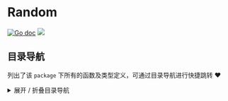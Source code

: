 # Random

[![Go doc](https://img.shields.io/badge/go.dev-reference-brightgreen?logo=go&logoColor=white&style=flat)](https://pkg.go.dev/github.com/kercylan98/minotaur/random)
![](https://img.shields.io/badge/Email-kercylan@gmail.com-green.svg?style=flat)




## 目录导航
列出了该 `package` 下所有的函数及类型定义，可通过目录导航进行快捷跳转 ❤️
<details>
<summary>展开 / 折叠目录导航</summary>


> 包级函数定义

|函数名称|描述
|:--|:--
|[Dice](#Dice)|掷骰子
|[DiceN](#DiceN)|掷骰子
|[NetIP](#NetIP)|返回一个随机的IP地址
|[Port](#Port)|返回一个随机的端口号
|[IPv4](#IPv4)|返回一个随机产生的IPv4地址。
|[IPv4Port](#IPv4Port)|返回一个随机产生的IPv4地址和端口。
|[Int64](#Int64)|返回一个介于min和max之间的int64类型的随机数。
|[Int](#Int)|返回一个介于min和max之间的的int类型的随机数。
|[Duration](#Duration)|返回一个介于min和max之间的的Duration类型的随机数。
|[Float64](#Float64)|返回一个0~1的浮点数
|[Float32](#Float32)|返回一个0~1的浮点数
|[IntN](#IntN)|返回一个0~n的整数
|[Bool](#Bool)|返回一个随机的布尔值
|[ProbabilitySlice](#ProbabilitySlice)|按概率随机从切片中产生一个数据并返回命中的对象及是否未命中
|[ProbabilitySliceIndex](#ProbabilitySliceIndex)|按概率随机从切片中产生一个数据并返回命中的对象及对象索引以及是否未命中
|[Probability](#Probability)|输入一个概率，返回是否命中
|[ProbabilityChooseOne](#ProbabilityChooseOne)|输入一组概率，返回命中的索引
|[RefreshSeed](#RefreshSeed)|暂无描述...
|[ChineseName](#ChineseName)|返回一个随机组成的中文姓名。
|[EnglishName](#EnglishName)|返回一个随机组成的英文姓名。
|[Name](#Name)|返回一个随机组成的中文或英文姓名
|[NumberString](#NumberString)|返回一个介于min和max之间的string类型的随机数。
|[NumberStringRepair](#NumberStringRepair)|返回一个介于min和max之间的string类型的随机数
|[HostName](#HostName)|返回一个随机产生的hostname。
|[WeightSlice](#WeightSlice)|按权重随机从切片中产生一个数据并返回
|[WeightSliceIndex](#WeightSliceIndex)|按权重随机从切片中产生一个数据并返回数据和对应索引
|[WeightMap](#WeightMap)|按权重随机从map中产生一个数据并返回
|[WeightMapKey](#WeightMapKey)|按权重随机从map中产生一个数据并返回数据和对应 key


***
## 详情信息
#### func Dice()  int
<span id="Dice"></span>
> 掷骰子
>   - 常规掷骰子将返回 1-6 的随机数

***
#### func DiceN(n int)  int
<span id="DiceN"></span>
> 掷骰子
>   - 与 Dice 不同的是，将返回 1-N 的随机数

***
#### func NetIP()  net.IP
<span id="NetIP"></span>
> 返回一个随机的IP地址

***
#### func Port()  int
<span id="Port"></span>
> 返回一个随机的端口号

***
#### func IPv4()  string
<span id="IPv4"></span>
> 返回一个随机产生的IPv4地址。

***
#### func IPv4Port()  string
<span id="IPv4Port"></span>
> 返回一个随机产生的IPv4地址和端口。

***
#### func Int64(min int64, max int64)  int64
<span id="Int64"></span>
> 返回一个介于min和max之间的int64类型的随机数。

***
#### func Int(min int, max int)  int
<span id="Int"></span>
> 返回一个介于min和max之间的的int类型的随机数。

***
#### func Duration(min int64, max int64)  time.Duration
<span id="Duration"></span>
> 返回一个介于min和max之间的的Duration类型的随机数。

***
#### func Float64()  float64
<span id="Float64"></span>
> 返回一个0~1的浮点数

***
#### func Float32()  float32
<span id="Float32"></span>
> 返回一个0~1的浮点数

***
#### func IntN(n int)  int
<span id="IntN"></span>
> 返回一个0~n的整数

***
#### func Bool()  bool
<span id="Bool"></span>
> 返回一个随机的布尔值

***
#### func ProbabilitySlice(getProbabilityHandle func (data T)  float64, data ...T) (hit T, miss bool)
<span id="ProbabilitySlice"></span>
> 按概率随机从切片中产生一个数据并返回命中的对象及是否未命中
>   - 当总概率小于 1 将会发生未命中的情况

<details>
<summary>查看 / 收起单元测试</summary>


```go

func TestProbabilitySlice(t *testing.T) {
	var awards = []int{1, 2, 3, 4, 5, 6, 7}
	var probability = []float64{0.1, 2, 0.1, 0.1, 0.1, 0.1, 0.1}
	for i := 0; i < 50; i++ {
		t.Log(random.ProbabilitySlice(func(data int) float64 {
			return probability[data-1]
		}, awards...))
	}
}

```


</details>


***
#### func ProbabilitySliceIndex(getProbabilityHandle func (data T)  float64, data ...T) (hit T, index int, miss bool)
<span id="ProbabilitySliceIndex"></span>
> 按概率随机从切片中产生一个数据并返回命中的对象及对象索引以及是否未命中
>   - 当总概率小于 1 将会发生未命中的情况

***
#### func Probability(p int, full ...int)  bool
<span id="Probability"></span>
> 输入一个概率，返回是否命中
>   - 当 full 不为空时，将以 full 为基数，p 为分子，计算命中概率

***
#### func ProbabilityChooseOne(ps ...int)  int
<span id="ProbabilityChooseOne"></span>
> 输入一组概率，返回命中的索引

***
#### func RefreshSeed(seed ...int64)
<span id="RefreshSeed"></span>

***
#### func ChineseName()  string
<span id="ChineseName"></span>
> 返回一个随机组成的中文姓名。

***
#### func EnglishName()  string
<span id="EnglishName"></span>
> 返回一个随机组成的英文姓名。

***
#### func Name()  string
<span id="Name"></span>
> 返回一个随机组成的中文或英文姓名
>   - 以1/2的概率决定生产的是中文还是英文姓名。

***
#### func NumberString(min int, max int)  string
<span id="NumberString"></span>
> 返回一个介于min和max之间的string类型的随机数。

***
#### func NumberStringRepair(min int, max int)  string
<span id="NumberStringRepair"></span>
> 返回一个介于min和max之间的string类型的随机数
>   - 通过Int64生成一个随机数，当结果的字符串长度小于max的字符串长度的情况下，使用0在开头补齐。

***
#### func HostName()  string
<span id="HostName"></span>
> 返回一个随机产生的hostname。

***
#### func WeightSlice(getWeightHandle func (data T)  int64, data ...T)  T
<span id="WeightSlice"></span>
> 按权重随机从切片中产生一个数据并返回

***
#### func WeightSliceIndex(getWeightHandle func (data T)  int64, data ...T) (item T, index int)
<span id="WeightSliceIndex"></span>
> 按权重随机从切片中产生一个数据并返回数据和对应索引

***
#### func WeightMap(getWeightHandle func (data T)  int64, data map[K]T)  T
<span id="WeightMap"></span>
> 按权重随机从map中产生一个数据并返回

***
#### func WeightMapKey(getWeightHandle func (data T)  int64, data map[K]T) (item T, key K)
<span id="WeightMapKey"></span>
> 按权重随机从map中产生一个数据并返回数据和对应 key

***
